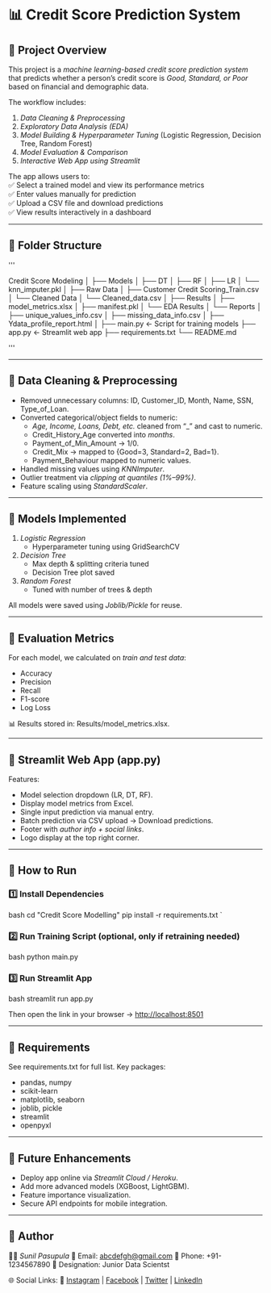 # 📊 Credit Score Prediction System  

## 🔹 Project Overview  
This project is a *machine learning-based credit score prediction system* that predicts whether a person’s credit score is *Good, Standard, or Poor* based on financial and demographic data.  

The workflow includes:  
1. *Data Cleaning & Preprocessing*  
2. *Exploratory Data Analysis (EDA)*  
3. *Model Building & Hyperparameter Tuning* (Logistic Regression, Decision Tree, Random Forest)  
4. *Model Evaluation & Comparison*  
5. *Interactive Web App using Streamlit*  

The app allows users to:  
✅ Select a trained model and view its performance metrics  
✅ Enter values manually for prediction  
✅ Upload a CSV file and download predictions  
✅ View results interactively in a dashboard  

---

## 🔹 Folder Structure  


'''

Credit Score Modeling
│
├── Models
│   ├── DT
│   ├── RF
│   ├── LR
│   └── knn\_imputer.pkl
│
├── Raw Data
│   ├── Customer Credit Scoring\_Train.csv
│   └── Cleaned Data
│       └── Cleaned\_data.csv
│
├── Results
│   ├── model\_metrics.xlsx
│   ├── manifest.pkl
│   └── EDA Results
│       └── Reports
│           ├── unique\_values\_info.csv
│           ├── missing\_data\_info.csv
│           ├── Ydata\_profile\_report.html
│
├── main.py        ← Script for training models
├── app.py         ← Streamlit web app
├── requirements.txt
└── README.md

'''


---

## 🔹 Data Cleaning & Preprocessing  
- Removed unnecessary columns: ID, Customer_ID, Month, Name, SSN, Type_of_Loan.  
- Converted categorical/object fields to numeric:  
  - *Age, Income, Loans, Debt, etc.* cleaned from “_” and cast to numeric.  
  - Credit_History_Age converted into *months*.  
  - Payment_of_Min_Amount → 1/0.  
  - Credit_Mix → mapped to {Good=3, Standard=2, Bad=1}.  
  - Payment_Behaviour mapped to numeric values.  
- Handled missing values using *KNNImputer*.  
- Outlier treatment via *clipping at quantiles (1%–99%)*.  
- Feature scaling using *StandardScaler*.  

---

## 🔹 Models Implemented  
1. *Logistic Regression*  
   - Hyperparameter tuning using GridSearchCV  
2. *Decision Tree*  
   - Max depth & splitting criteria tuned  
   - Decision Tree plot saved  
3. *Random Forest*  
   - Tuned with number of trees & depth  

All models were saved using *Joblib/Pickle* for reuse.  

---

## 🔹 Evaluation Metrics  
For each model, we calculated on *train and test data*:  
- Accuracy  
- Precision  
- Recall  
- F1-score  
- Log Loss  

📊 Results stored in: Results/model_metrics.xlsx.  

---

## 🔹 Streamlit Web App (app.py)  
Features:  
- Model selection dropdown (LR, DT, RF).  
- Display model metrics from Excel.  
- Single input prediction via manual entry.  
- Batch prediction via CSV upload → Download predictions.  
- Footer with *author info + social links*.  
- Logo display at the top right corner.  

---

## 🔹 How to Run  

### 1️⃣ Install Dependencies  
bash
cd "Credit Score Modelling"
pip install -r requirements.txt
`

### 2️⃣ Run Training Script (optional, only if retraining needed)

bash
python main.py


### 3️⃣ Run Streamlit App

bash
streamlit run app.py


Then open the link in your browser → [http://localhost:8501](http://localhost:8501)

---

## 🔹 Requirements

See requirements.txt for full list.
Key packages:

* pandas, numpy
* scikit-learn
* matplotlib, seaborn
* joblib, pickle
* streamlit
* openpyxl

---

## 🔹 Future Enhancements

* Deploy app online via *Streamlit Cloud / Heroku*.
* Add more advanced models (XGBoost, LightGBM).
* Feature importance visualization.
* Secure API endpoints for mobile integration.

---

## 🔹 Author

👩‍💻 *Sunil Pasupula*
📧 Email: [abcdefgh@gmail.com](mailto:abcdefgh@gmail.com)
📱 Phone: +91-1234567890
🏫 Designation: Junior Data Scientst

🌐 Social Links:
🔗 [Instagram](https://instagram.com/yourusername) | [Facebook](https://facebook.com/yourusername) | [Twitter](https://twitter.com/yourusername) | [LinkedIn](https://www.linkedin.com/in/samruddhi-panhalkar)
